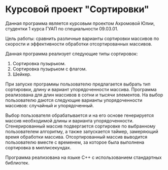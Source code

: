 # Курсовой проект "Сортировки"
Данная программа является курсовым проектом Ахромовой Юлии, студентки 1 курса ГУАП по специальности 09.03.01.

Цель работы: сравнить различные варианты сортировки массивов по скорости и эффективности обработки отсортированных массивов.

Данная программа реализует следующие типы сортировок:
  1) Сортировка пузырьком.
  2) Сортировка пузырьком с флагом.
  3) Шейкер.

При запуске программы пользователю предлагается выбрать тип сортировки, длину и вариант упорядоченности массива. Программа реализована для длин массивов в сотни и тысячи элементов. На выбор пользователю даются следующие варианты упорядоченности массивов: случайный и упорядоченный.

Выбор пользователя обрабатывается и на его основе генерируется массив необходимой длины и варианта упорядоченности. Сгенерированный массив подвергается сортировке по выбранному пользователем алгоритму, а также запускается таймер, замеряющий время обработки массива. Отсортированный массив выводится пользователю вместе с временем, за которое была выполнена сортировка в миллисекундах.

Программа реализована на языке C++ с использованием стандартных библиотек.
